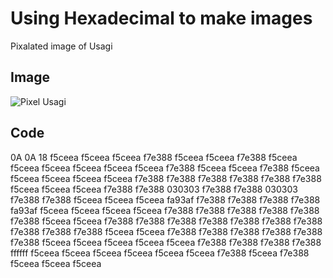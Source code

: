 # Using Hexadecimal to make images

Pixalated image of Usagi

## Image

![Pixel Usagi](../images/pixel-usagi)

## Code 

0A
0A
18
f5ceea f5ceea f5ceea f7e388 f5ceea f5ceea f7e388 f5ceea f5ceea f5ceea 
f5ceea f5ceea f5ceea f7e388 f5ceea f5ceea f7e388 f5ceea f5ceea f5ceea 
f5ceea f5ceea f7e388 f7e388 f7e388 f7e388 f7e388 f7e388 f5ceea f5ceea 
f5ceea f7e388 f7e388 030303 f7e388 f7e388 030303 f7e388 f7e388 f5ceea 
f5ceea f5ceea fa93af f7e388 f7e388 f7e388 f7e388 fa93af f5ceea f5ceea
f5ceea f5ceea f7e388 f7e388 f7e388 f7e388 f7e388 f7e388 f5ceea f5ceea 
f7e388 f7e388 f7e388 f7e388 f7e388 f7e388 f7e388 f7e388 f7e388 f7e388
f5ceea f5ceea f7e388 f7e388 f7e388 f7e388 f7e388 f7e388 f5ceea f5ceea
f5ceea f5ceea f5ceea f7e388 f7e388 f7e388 f7e388 ffffff f5ceea f5ceea
f5ceea f5ceea f5ceea f5ceea f7e388 f5ceea f7e388 f5ceea f5ceea f5ceea
